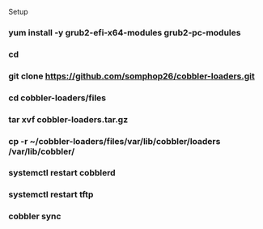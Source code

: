 Setup
### yum install -y grub2-efi-x64-modules grub2-pc-modules
### cd
### git clone https://github.com/somphop26/cobbler-loaders.git
### cd cobbler-loaders/files  
### tar xvf cobbler-loaders.tar.gz
### cp -r ~/cobbler-loaders/files/var/lib/cobbler/loaders /var/lib/cobbler/

### systemctl restart cobblerd
### systemctl restart tftp
### cobbler sync
